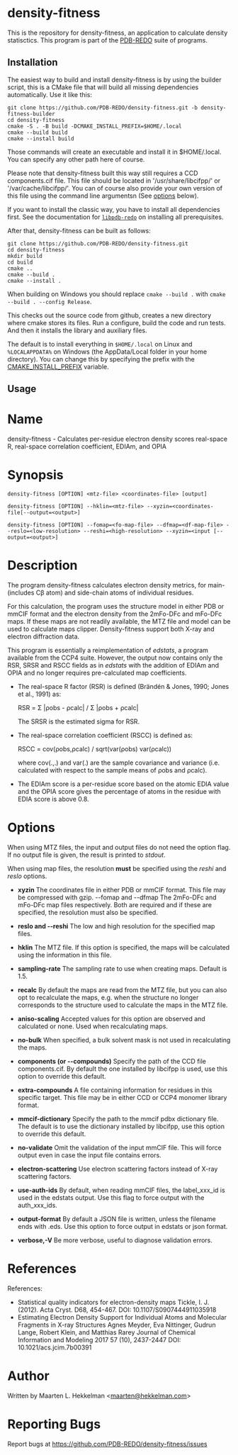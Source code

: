 density-fitness
===============

This is the repository for density-fitness, an application to calculate density statisctics. This program is part of the [PDB-REDO](https://pdb.redo.eu/) suite
of programs.

Installation
------------

The easiest way to build and install density-fitness is by using the builder script, this is a CMake file that will build all missing dependencies automatically. Use it like this:

```console
git clone https://github.com/PDB-REDO/density-fitness.git -b density-fitness-builder
cd density-fitness
cmake -S . -B build -DCMAKE_INSTALL_PREFIX=$HOME/.local
cmake --build build
cmake --install build
```

Those commands will create an executable and install it in $HOME/.local. You can specify any other path here of course.

Please note that density-fitness built this way still requires a CCD components.cif file. This file should be located in '/usr/share/libcifpp/' or '/var/cache/libcifpp/'. You can of course also provide your own version of this file using the command line argumentsn (See [options](#options) below).

If you want to install the classic way, you have to install all dependencies first. See the documentation for [`libpdb-redo`](https://github.com/PDB-REDO/libpdb-redo) on installing all prerequisites.

After that, density-fitness can be built as follows:

```console
git clone https://github.com/PDB-REDO/density-fitness.git
cd density-fitness
mkdir build
cd build
cmake ..
cmake --build .
cmake --install .
```

When building on Windows you should replace `cmake --build .` with `cmake --build . --config Release`.

This checks out the source code from github, creates a new directory
where cmake stores its files. Run a configure, build the code and run
tests. And then it installs the library and auxiliary files.

The default is to install everything in `$HOME/.local` on Linux and
`%LOCALAPPDATA%` on Windows (the AppData/Local folder in your home directory).
You can change this by specifying the prefix with the
[CMAKE_INSTALL_PREFIX](https://cmake.org/cmake/help/v3.21/variable/CMAKE_INSTALL_PREFIX.html)
variable.

Usage
-----

# Name

density-fitness - Calculates per-residue electron density scores real-space R, real-space correlation coefficient, EDIAm, and OPIA

# Synopsis

```
density-fitness [OPTION] <mtz-file> <coordinates-file> [output]

density-fitness [OPTION] --hklin=<mtz-file> --xyzin=<coordinates-file[--output=<output>]

density-fitness [OPTION] --fomap=<fo-map-file> --dfmap=<df-map-file> --reslo=<low-resolution> --reshi=<high-resolution> --xyzin=<input [--output=<output>]
```

# Description

The program density-fitness calculates electron density metrics,
for main- (includes Cβ atom) and side-chain atoms of individual residues.

For this calculation, the program uses the structure model in either PDB
or mmCIF format and the electron density from the 2mFo-DFc and mFo-DFc maps.
If these maps are not readily available, the MTZ file and model can be used
to calculate maps clipper. Density-fitness support both X-ray and electron
diffraction data.

This program is essentially a reimplementation of _edstats_, a program
available from the CCP4 suite. However, the output now contains only the
RSR, SRSR and RSCC fields as in _edstats_ with the addition of EDIAm
and OPIA and no longer requires pre-calculated map coefficients.

* The real-space R factor (RSR) is defined (Brändén & Jones, 1990; Jones et al., 1991) as:
  
  RSR = Σ |ρobs - ρcalc| / Σ |ρobs + ρcalc|

  The SRSR is the estimated sigma for RSR.

* The real-space correlation coefficient (RSCC) is defined as:
  
  RSCC = cov(ρobs,ρcalc) / sqrt(var(ρobs) var(ρcalc))
  
  where cov(.,.) and var(.) are the sample covariance and variance (i.e. calculated
  with respect to the sample means of ρobs and ρcalc).

* The EDIAm score is a per-residue score based on the atomic EDIA value and the OPIA
  score gives the percentage of atoms in the residue with EDIA score is above 0.8.

# Options

When using MTZ files, the input and output files do not need the option flag.
If no output file is given, the result is printed to _stdout_.

When using map files, the resolution **must** be specified using the
_reshi_ and _reslo_ options.

* **xyzin**
  The coordinates file in either PDB or mmCIF format. This file may be compressed with gzip.  --fomap and --dfmap
  The 2mFo-DFc and mFo-DFc map files respectively. Both are required and if these are specified, the resolution
  must also be specified.

* **reslo and --reshi**
  The low and high resolution for the specified map files.

* **hklin**
  The MTZ file. If this option is specified, the maps will be calculated using the information in this file.

* **sampling-rate**
  The sampling rate to use when creating maps. Default is 1.5.

* **recalc**
  By default the maps are read from the MTZ file, but you can also opt to recalculate the maps, e.g. when the
  structure no longer corresponds to the structure used to calculate the maps in the MTZ file.

* **aniso-scaling**
  Accepted values for this option are observed and calculated or none.  Used when recalculating maps.

* **no-bulk**
  When specified, a bulk solvent mask is not used in recalculating the maps.

* **components (or --compounds)**
  Specify the path of the CCD file components.cif. By default the one installed by libcifpp is used, use this
  option to override this default.

* **extra-compounds**
  A file containing information for residues in this specific target. This file may be in either CCD or CCP4
  monomer library format.

* **mmcif-dictionary**
  Specify the path to the mmcif pdbx dictionary file. The default is to use the dictionary installed by libcifpp,
  use this option to override this default.

* **no-validate**
  Omit the validation of the input mmCIF file. This will force output even in case the input file contains errors.

* **electron-scattering**
  Use electron scattering factors instead of X-ray scattering factors.

* **use-auth-ids**
  By default, when reading mmCIF files, the label_xxx_id is used in the edstats output. Use this flag to force
  output with the auth_xxx_ids.

* **output-format**
  By default a JSON file is written, unless the filename ends with .eds.  Use this option to force output in
  edstats or json format.

* **verbose,-V**
  Be more verbose, useful to diagnose validation errors.

# References

References:

* Statistical quality indicators for electron-density maps
  Tickle, I. J. (2012). Acta Cryst. D68, 454-467.
  DOI: 10.1107/S0907444911035918
* Estimating Electron Density Support for Individual Atoms and Molecular Fragments in X-ray Structures
  Agnes Meyder, Eva Nittinger, Gudrun Lange, Robert Klein, and Matthias Rarey
  Journal of Chemical Information and Modeling 2017 57 (10), 2437-2447
  DOI: 10.1021/acs.jcim.7b00391

# Author

Written by Maarten L. Hekkelman &lt;[maarten@hekkelman.com](mailto:maarten@hekkelman.com)&gt;

# Reporting Bugs

Report bugs at <https://github.com/PDB-REDO/density-fitness/issues>
